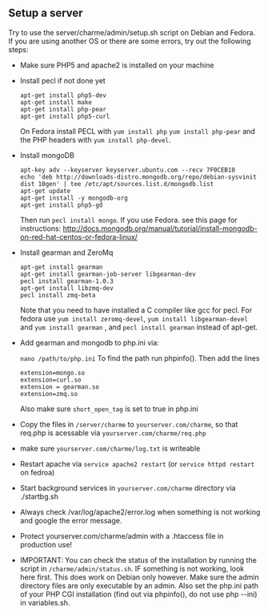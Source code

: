 ## Setup a server
  Try to use the server/charme/admin/setup.sh script on Debian and Fedora. If you are using another OS or there are some errors, try out the following steps:


  * Make sure PHP5 and apache2 is installed on your machine
  * Install pecl if not done yet
    ```
    apt-get install php5-dev
    apt-get install make
    apt-get install php-pear
    apt-get install php5-curl
    ```

    On Fedora install PECL with `yum install php` `yum install php-pear` and the PHP headers with `yum install php-devel`.

  * Install mongoDB
    ```
    apt-key adv --keyserver keyserver.ubuntu.com --recv 7F0CEB10
    echo 'deb http://downloads-distro.mongodb.org/repo/debian-sysvinit dist 10gen' | tee /etc/apt/sources.list.d/mongodb.list
    apt-get update
    apt-get install -y mongodb-org
    apt-get install php5-gd
    ```
    Then run `pecl install mongo`.
    If you use Fedora. see this page for instructions: http://docs.mongodb.org/manual/tutorial/install-mongodb-on-red-hat-centos-or-fedora-linux/

   
  * Install gearman and ZeroMq
    ```
    apt-get install gearman
    apt-get install gearman-job-server libgearman-dev
    pecl install gearman-1.0.3
    apt-get install libzmq-dev
    pecl install zmq-beta
    ```
    Note that you need to have installed a C compiler like gcc for pecl. For fedora use `yum install zeromq-devel`, `yum install libgearman-devel` and `yum install gearman` , and `pecl install gearman` instead of apt-get.

  * Add gearman and mongodb to php.ini via:

    `nano /path/to/php.ini` To find the path run phpinfo(). Then add the lines
    ```
    extension=mongo.so
    extension=curl.so
    extension = gearman.so
    extension=zmq.so
    ```
    Also make sure `short_open_tag` is set to true in php.ini

   * Copy the files in `/server/charme` to `yourserver.com/charme`, so that req.php is acessable via `yourserver.com/charme/req.php`
   * make sure `yourserver.com/charme/log.txt` is writeable
   * Restart apache via `service apache2 restart` (or `service httpd restart` on fedroa)
   * Start background services  in `yourserver.com/charme` directory via ./startbg.sh
   * Always check /var/log/apache2/error.log when something is not working and google the error message.
   * Protect yourserver.com/charme/admin with a .htaccess file in production use!
   * IMPORTANT: You can check the status of the installation by running the script in `/charme/admin/status.sh`. IF something is not working, look here first. This does work on Debian only however. Make sure the admin directory files are only executable by an admin. Also set the php.ini path of your PHP CGI installation (find out via phpinfo(), do not use php --ini) in variables.sh. 